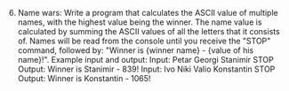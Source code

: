 6. Name wars:
Write a program that calculates the ASCII value of multiple names, with the highest value being the winner. The name value is calculated by summing the ASCII values of all the letters that it consists of. Names will be read from the console until you receive the "STOP" command, followed by:
"Winner is {winner name} - {value of his name}!".
Example input and output:
Input:
Petar
Georgi
Stanimir
STOP
Output:
Winner is Stanimir - 839! 
Input:
Ivo
Niki
Valio
Konstantin
STOP
Output:
Winner is Konstantin - 1065!
